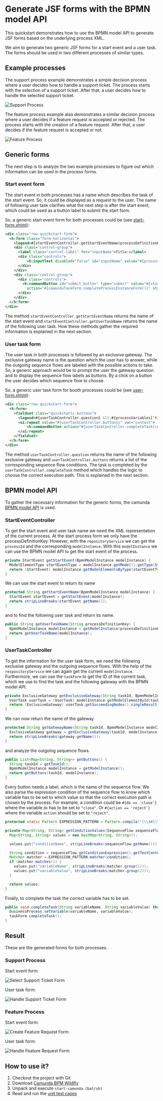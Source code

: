 # Generate JSF forms with the BPMN model API

This quickstart demonstrates how to use the BPMN model API to generate JSF
forms based on the underlying process XML.

We aim to generate two generic JSF forms for a start event and a user task.
The forms should be used in two different processes of similar types.

## Example processes

The support process example demonstrates a simple decision process where a user decides how to
handle a support ticket. The process starts with the selection of a support ticket. After that, 
a user decides how to handle the selected support ticket.

![Support Process][1]

The feature process example also demonstrates a similar decision process where a user decides
if a feature request is accepted or rejected. The process starts with the creation of a feature
request. After that, a user decides if the feature request is accepted or not.

![Feature Process][2]

## Generic forms

The next step is to analyze the two example processes to figure out which
information can be used in the process forms.

### Start event form

The start event in both processes has a name which describes the task of the start event. So, 
it could be displayed as a request to the user. The name of following user task clarifies
what the next step is after the start event, which could be used as a button label to submit the
start form.

So, a generic start event form for both processes could be (see [start-form.xhtml][3]):

```xml
<div class="row quickstart-form">
  <h:form class="form-horizontal">
    <legend>#{startEventController.getStartEventName(processDefinitionKey)}</legend>
    <div class="control-group">
      <label class="control-label" for="inputName">Title:</label>
      <div class="controls">
          <h:inputText disabled="false" id="inputName" value="#{processVariables['ticket-title']}" />
      </div>
    </div>
    <div class="control-group">
      <div class="controls">
        <h:commandButton id="submit_button" type="submit" value="#{startEventController.getUserTaskName(processDefinitionKey)}"
          action="#{camundaTaskForm.completeProcessInstanceForm()}" styleClass="btn btn-primary" />
      </div>
    </div>
  </h:form>
</div>
```

The method `startEventController.getStartEventName` returns the name of the start event and `startEventController.getUserTaskName` returns
the name of the following user task. How these methods gather the required information is explained in the next section.

### User task form

The user task in both processes is followed by an exclusive gateway. The exclusive gateway name is the question which the user
has to answer, while the outgoing sequence flows are labeled with the possible actions to take. So, a generic approach would
be to prompt the user the gateway question and to display the sequence flow labels as buttons. By a click on a button the user decides
which sequence flow to choose.

So, a generic user task form for booth processes could be (see [user-form.xhtml][4]):

```xml
<div class="row quickstart-form">
  <h:form>
    <fieldset class="quickstarts-buttons">
      <legend>#{userTaskController.question} &lt;#{processVariables['ticket-title']}&gt;</legend>
      <ui:repeat value="#{userTaskController.buttons}" var="context">
          <h:commandButton action="#{userTaskController.completeTask(context['variableName'], context['variableValue'])}" value="#{context['conditionName']}" styleClass="btn btn-large btn-primary" />
      </ui:repeat>
    </fieldset>
  </h:form>
</div>
```

The method `userTaskController.question` returns the name of the following exclusive gateway and `userTaskController.buttons` returns a list
of the corresponding sequence flow conditions. The task is completed by the `userTaskController.completeTask` method which handles
the logic to choose the correct execution path. This is explained in the next section.

## BPMN model API

To gather the necessary information for the generic forms, the camunda [BPMN model API][5] is used.

### StartEventController

To get the start event and user task name we need the XML representation of the current process. At the start process
form we only have the processDefinitionKey. However, with the `repositoryService` we can get the `processId` and the corresponding
`modelInstance`. With this `modelInstance` we can use the BPMN model API to get the start event of the process.

```java
private StartEvent getStartEvent(BpmnModelInstance modelInstance) {
  ModelElementType startEventType = modelInstance.getModel().getType(StartEvent.class);
  return (StartEvent) modelInstance.getModelElementsByType(startEventType).iterator().next();
}
```

We can use the start event to return its name

```java
protected String getStartEventName(BpmnModelInstance modelInstance) {
  StartEvent startEvent = getStartEvent(modelInstance);
  return stripLineBreaks(startEvent.getName());
}
```

and to find the following user task and return its name.

```java
public String getUserTaskName(String processDefinitionKey) {
  BpmnModelInstance modelInstance = getModelInstance(processDefinitionKey);
  return getUserTaskName(modelInstance);
}
```

### UserTaskController

To get the information for the user task form, we need the following exclusive gateway and the outgoing sequence flows.
With the help of the `respositoryService` we can again get the current `modelInstance`. Furthermore, we
can use the `taskForm` to get the ID of the current task, which we use to find the task and the following gateway
with the BPMN model API.

```java
private ExclusiveGateway getExclusiveGateway(String taskId, BpmnModelInstance modelInstance) {
  UserTask userTask = (UserTask) modelInstance.getModelElementById(taskId);
  return (ExclusiveGateway) userTask.getSucceedingNodes().singleResult();
}
```

We can now return the name of the gateway

```java
protected String getGatewayName(String taskId, BpmnModelInstance modelInstance) {
  ExclusiveGateway gateway = getExclusiveGateway(taskId, modelInstance);
  return stripLineBreaks(gateway.getName());
}
```

and analyze the outgoing sequence flows.

```java
public List<Map<String, String>> getButtons() {
  String taskId = getTaskId();
  BpmnModelInstance modelInstance = getModelInstance();
  return getButtons(taskId, modelInstance);
}
```

Every button needs a label, which is the name of the sequence flow. We also parse the expression condition
of the sequence flow to know which variable has to be set to which value so that the correct execution path
is chosen by the process. For example, a condition could be `#{do == 'close'}` where the variable `do` has to
be set to `"close"`. Or `#{action == 'reject'}` where the variable `action` should be set to `"reject"`.

```java
protected static Pattern EXPRESSION_PATTERN = Pattern.compile("[\\$#]\\{\\s*(\\w+)\\s*==\\s*'([^']+)'\\s*}");

private Map<String, String> getConditionValues(SequenceFlow sequenceFlow) {
  Map<String, String> values = new HashMap<String, String>();

  values.put("conditionName", stripLineBreaks(sequenceFlow.getName()));

  String condition = sequenceFlow.getConditionExpression().getTextContent();
  Matcher matcher = EXPRESSION_PATTERN.matcher(condition);
  if (matcher.matches()) {
    values.put("variableName", stripLineBreaks(matcher.group(1)));
    values.put("variableValue", stripLineBreaks(matcher.group(2)));
  }

  return values;
}
```

Finally, to complete the task the correct variable has to be set.

```java
public void completeTask(String variableName, String variableValue) throws IOException {
  businessProcess.setVariable(variableName, variableValue);
  taskForm.completeTask();
}
```

## Result

These are the generated forms for both processes.

### Support Process

Start event form:

![Select Support Ticket Form][6]

User task form:

![Handle Support Ticket Form][7]


### Feature Process

Start event form:

![Create Feature Request Form][8]

User task form:

![Handle Feature Request Form][9]

## How to use it?

1. Checkout the project with Git
2. Download [Camunda BPM Wildfly][10]
3. Unpack and execute ```start-camunda.(bat/sh)```
4. Read and run the [unit test cases][11]

[1]: src/main/resources/support.png
[2]: src/main/resources/feature.png
[3]: src/main/webapp/forms/start-form.xhtml
[4]: src/main/webapp/forms/user-form.xhtml
[5]: https://github.com/camunda/camunda-bpm-platform/tree/master/model-api/bpmn-model
[6]: docs/support-start-form.png
[7]: docs/support-task-form.png
[8]: docs/feature-start-form.png
[9]: docs/features-task-form.png
[10]: https://downloads.camunda.cloud/release/camunda-bpm/wildfly/7.14/
[11]: src/test/java/org/camunda/bpm
